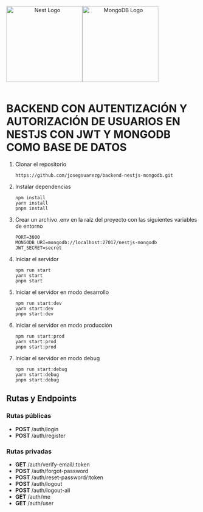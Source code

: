 <div style="display: flex">
  <p align="center">
    <a href="http://nestjs.com/" target="blank"><img src="https://nestjs.com/img/logo-small.svg" width="200" alt="Nest Logo" /></a>
  </p>
  <p align="center">
    <a href="http://mongodb.com/" target="blank"><img src="https://cdn.worldvectorlogo.com/logos/mongodb-icon-1.svg" width="200" alt="MongoDB Logo" /></a>
  </p>
</div>

# BACKEND CON AUTENTIZACIÓN Y AUTORIZACIÓN DE USUARIOS EN NESTJS CON JWT Y MONGODB COMO BASE DE DATOS

1. Clonar el repositorio
   ```
   https://github.com/josegsuarezg/backend-nestjs-mongodb.git
   ```
   
2. Instalar dependencias
    ```
    npm install
    yarn install
    pnpm install
    ```

3. Crear un archivo .env en la raíz del proyecto con las siguientes variables de entorno
    ```
    PORT=3000
    MONGODB_URI=mongodb://localhost:27017/nestjs-mongodb
    JWT_SECRET=secret
    ```

4. Iniciar el servidor
    ```
    npm run start
    yarn start
    pnpm start
    ```
5. Iniciar el servidor en modo desarrollo
    ```
    npm run start:dev
    yarn start:dev
    pnpm start:dev
    ```
6. Iniciar el servidor en modo producción
    ```
    npm run start:prod
    yarn start:prod
    pnpm start:prod
    ```
7. Iniciar el servidor en modo debug
    ```
    npm run start:debug
    yarn start:debug
    pnpm start:debug
    ```
    
## Rutas y Endpoints

### Rutas públicas
- **POST** /auth/login
- **POST** /auth/register

### Rutas privadas
- **GET** /auth/verify-email/:token
- **POST** /auth/forgot-password
- **POST** /auth/reset-password/:token
- **POST** /auth/logout
- **POST** /auth/logout-all
- **GET** /auth/me
- **GET** /auth/user
